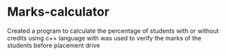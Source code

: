 # Marks-calculator
Created a program to calculate the percentage of students with or without credits using c++ language with was used to verify the marks of the students before placement drive

